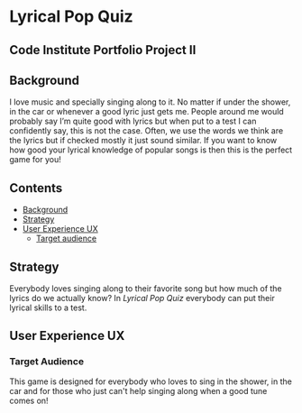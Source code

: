 # **Lyrical Pop Quiz**

## **Code Institute Portfolio Project II**

## **Background**
I love music and specially singing along to it. No matter if under the shower, in the car or whenever a good lyric just gets me. People around me would probably say I’m quite good with lyrics but when put to a test I can confidently say, this is not the case. Often, we use the words we think are the lyrics but if checked mostly it just sound similar. 
If you want to know how good your lyrical knowledge of popular songs is then this is the perfect game for you! 

## **Contents**
* [Background](#background)
* [Strategy](#strategy)
* [User Experience UX](#user-experience-ux)
    * [Target audience](#target-audience)


## **Strategy**
Everybody loves singing along to their favorite song but how much of the lyrics do we actually know? In *Lyrical Pop Quiz* everybody can put their lyrical skills to a test. 

## **User Experience UX**

### **Target Audience**

This game is designed for everybody who loves to sing in the shower, in the car and for those who just can't help singing 
along when a good tune comes on!